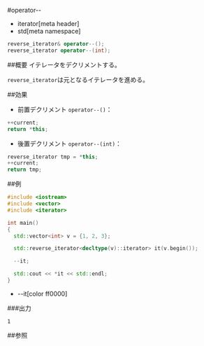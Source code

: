 #operator--
* iterator[meta header]
* std[meta namespace]

```cpp
reverse_iterator& operator--();
reverse_iterator operator--(int);
```

##概要
イテレータをデクリメントする。

`reverse_iterator`は元となるイテレータを進める。


##効果
- 前置デクリメント `operator--()`：

```cpp
++current;
return *this;
```

- 後置デクリメント `operator--(int)`：

```cpp
reverse_iterator tmp = *this;
++current;
return tmp;
```


##例
```cpp
#include <iostream>
#include <vector>
#include <iterator>

int main()
{
  std::vector<int> v = {1, 2, 3};

  std::reverse_iterator<decltype(v)::iterator> it(v.begin());

  --it;

  std::cout << *it << std::endl;
}
```
* --it[color ff0000]

###出力
```
1
```

##参照


